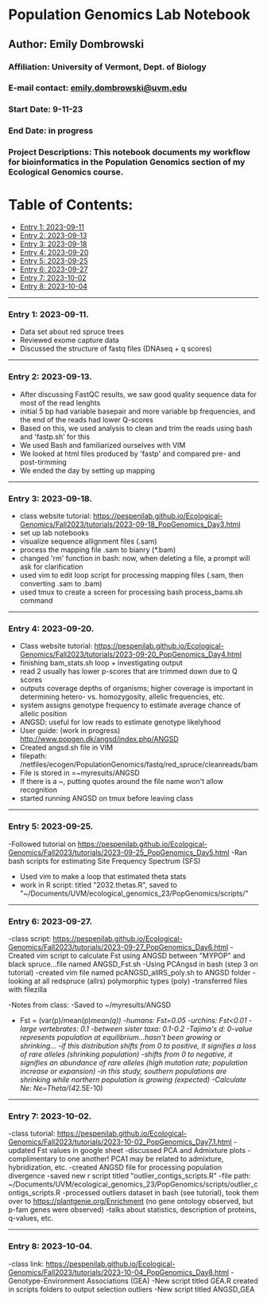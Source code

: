 # Population Genomics Lab Notebook

## Author: Emily Dombrowski
### Affiliation: University of Vermont, Dept. of Biology
### E-mail contact: emily.dombrowski@uvm.edu


### Start Date: 9-11-23
### End Date: in progress
### Project Descriptions: This notebook documents my workflow for bioinformatics in the Population Genomics section of my Ecological Genomics course.





# Table of Contents:   
* [Entry 1: 2023-09-11](#id-section1)
* [Entry 2: 2023-09-13](#id-section2)
* [Entry 3: 2023-09-18](#id-section3)
* [Entry 4: 2023-09-20](#id-section4)
* [Entry 5: 2023-09-25](#id-section5)
* [Entry 6: 2023-09-27](#id-section6)
* [Entry 7: 2023-10-02](#id-section7)
* [Entry 8: 2023-10-04](#id-section8)


------    
<div id='id-section1'/>   


### Entry 1: 2023-09-11.

- Data set about red spruce trees 
- Reviewed exome capture data
- Discussed the structure of fastq files (DNAseq + q scores)



------    
<div id='id-section2'/>   


### Entry 2: 2023-09-13.  

- After discussing FastQC results, we saw good quality sequence data for most of the read lenghts
- initial 5 bp had variable basepair and more variable bp frequencies, and the end of the reads had lower Q-scores
- Based on this, we used analysis to clean and trim the reads using  bash and 'fastp.sh' for this
- We used Bash and familiarized ourselves with VIM
- We looked at html files produced by 'fastp' and compared pre- and post-tirmming
- We ended the day by setting up mapping 


------    
<div id='id-section3'/>   


### Entry 3: 2023-09-18.

- class website tutorial: https://pespenilab.github.io/Ecological-Genomics/Fall2023/tutorials/2023-09-18_PopGenomics_Day3.html
- set up lab notebooks
- visualize sequence allignment files (.sam)
- process the mapping file .sam to bianry (*.bam)
- changed 'rm' function in bash: now, when deleting a file, a prompt will ask for clarification
- used vim to edit loop script for processing mapping files (.sam, then converting .sam to .bam)
- used tmux to create a screen for processing bash process_bams.sh command


------    
<div id='id-section4'/>   


### Entry 4: 2023-09-20.

- Class website tutorial:
https://pespenilab.github.io/Ecological-Genomics/Fall2023/tutorials/2023-09-20_PopGenomics_Day4.html
- finishing bam_stats.sh loop + investigating output
- read 2 usually has lower p-scores that are trimmed down due to Q scores
- outputs coverage depths of organisms; higher coverage is important in determining hetero- vs. homozygosity, allelic frequencies, etc.
- system assigns genotype frequency to estimate average chance of allelic position 
- ANGSD: useful for low reads to estimate genotype likelyhood
- User guide: (work in progress)
http://www.popgen.dk/angsd/index.php/ANGSD
- Created angsd.sh file in VIM
- filepath: /netfiles/ecogen/PopulationGenomics/fastq/red_spruce/cleanreads/bam
- File is stored in =~myresults/ANGSD
- If there is a ~, putting quotes around the file name won't allow recognition
- started running ANGSD on tmux before leaving class

------    
<div id='id-section5'/>   


### Entry 5: 2023-09-25.

-Followed tutorial on https://pespenilab.github.io/Ecological-Genomics/Fall2023/tutorials/2023-09-25_PopGenomics_Day5.html
-Ran bash scripts for estimating Site Frequency Spectrum (SFS)
- Used vim to make a loop that estimated theta stats
- work in R script: titled "2032.thetas.R", saved to "~/Documents/UVM/ecological_genomics_23/PopGenomics/scripts/"

------    
<div id='id-section6'/>   


### Entry 6: 2023-09-27.
-class script: https://pespenilab.github.io/Ecological-Genomics/Fall2023/tutorials/2023-09-27_PopGenomics_Day6.html
-Created vim script to calculate Fst using ANGSD between "MYPOP" and black spruce...file named ANGSD_Fst.sh
-Using PCAngsd in bash (step 3 on tutorial)
  -created vim file named pcANGSD_allRS_poly.sh to ANGSD folder
  -looking at all redspruce (allrs) polymorphic types (poly)
-transferred files with filezilla
  
-Notes from class:
-Saved to ~/myresults/ANGSD
- Fst = (var(p)/mean(p)*mean(q))
  -humans: Fst=0.05
  -urchins: Fst<0.01
  -large vertebrates: 0.1
  -between sister taxa: 0.1-0.2
-Tajima's d: 0-value represents population at equilibrium...hasn't been growing or shrinking...
  -if this distribution shifts from 0 to positive, it signifies a loss of rare alleles (shrinking population)
  -shifts from 0 to negative, it signifies an abundance of rare alleles (high mutation rate; population increase or expansion)
  -in this study, southern populations are shrinking while northern population is growing (expected)
-Calculate Ne: Ne=Theta/(4*2.5E-10)

------
<div id='id-section7'/>   


### Entry 7: 2023-10-02.

-class tutorial: https://pespenilab.github.io/Ecological-Genomics/Fall2023/tutorials/2023-10-02_PopGenomics_Day7.1.html
-updated Fst values in google sheet 
-discussed PCA and Admixture plots
  -complimentary to one another! PCA1 may be related to admixture, hybridization, etc.
-created ANGSD file for processing population divergence
-saved new r script titled "outlier_contigs_scripts.R"
  -file path: ~/Documents/UVM/ecological_genomics_23/PopGenomics/scripts/outlier_contigs_scripts.R
-processed outliers dataset in bash (see tutorial), took them over to https://plantgenie.org/Enrichment (no gene ontology observed, but p-fam genes were observed)
  -talks about statistics, description of proteins, q-values, etc.
  

------    
<div id='id-section8'/>   


### Entry 8: 2023-10-04.

-class link: https://pespenilab.github.io/Ecological-Genomics/Fall2023/tutorials/2023-10-04_PopGenomics_Day8.html
-Genotype-Environment Associations (GEA)
-New script titled GEA.R created in scripts folders to output selection outliers
-New script titled ANGSD_GEA

